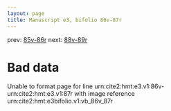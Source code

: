```yaml
---
layout: page
title: Manuscript e3, bifolio 86v-87r
---
```


prev: [85v-86r](../85v-86r/) next: [88v-89r](../88v-89r/)

# Bad data

Unable to format page for line urn:cite2:hmt:e3.v1:86v-urn:cite2:hmt:e3.v1:87r with image reference urn:cite2:hmt:e3bifolio.v1:vb_86v_87r
